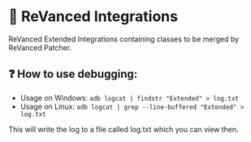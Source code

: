 # 🔩 ReVanced Integrations  

ReVanced Extended Integrations containing classes to be merged by ReVanced Patcher.

## ❓ How to use debugging:

- Usage on Windows: ```adb logcat | findstr "Extended" > log.txt```
- Usage on Linux: ```adb logcat | grep --line-buffered "Extended" > log.txt```
  
This will write the log to a file called log.txt which you can view then.
 
